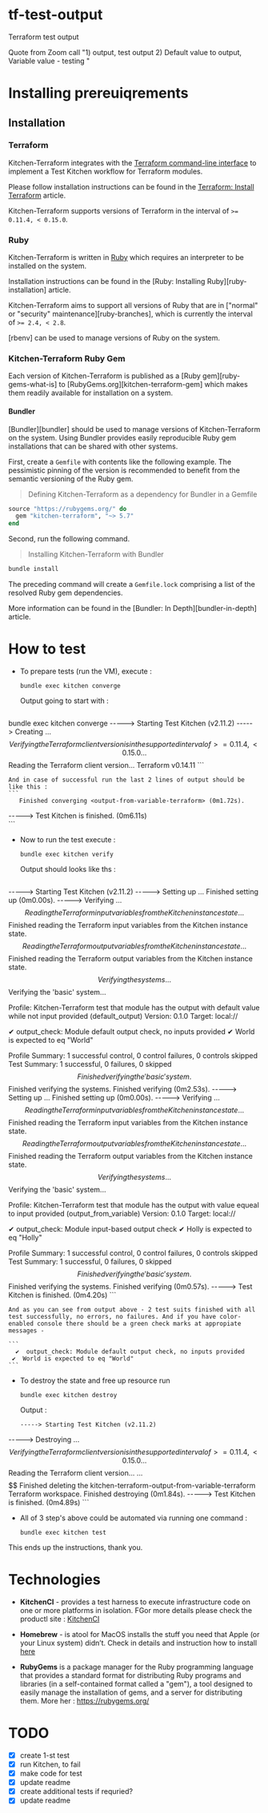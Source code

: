 # tf-test-output
Terraform test output

Quote from Zoom call "1) output, test output
2) Default value to output, 
Variable value - testing "

# Installing prereuiqrements

## Installation

### Terraform

Kitchen-Terraform integrates with the
[Terraform command-line interface](https://www.terraform.io/docs/cli/commands/index.html) to implement a Test Kitchen workflow for Terraform modules.

Please follow installation instructions can be found in the
[Terraform: Install Terraform](https://www.terraform.io/intro/getting-started/install.html) article.

Kitchen-Terraform supports versions of Terraform in the interval of
`>= 0.11.4, < 0.15.0`.

### Ruby

Kitchen-Terraform is written in [Ruby](https://www.ruby-lang.org/en/) which requires an
interpreter to be installed on the system.

Installation instructions can be found in the
[Ruby: Installing Ruby][ruby-installation] article.

Kitchen-Terraform aims to support all versions of Ruby that are in
["normal" or "security" maintenance][ruby-branches], which is currently
the interval of `>= 2.4, < 2.8`.

[rbenv] can be used to manage versions of Ruby on the system.

### Kitchen-Terraform Ruby Gem

Each version of Kitchen-Terraform is published as a
[Ruby gem][ruby-gems-what-is] to [RubyGems.org][kitchen-terraform-gem]
which makes them readily available for installation on a system.

#### Bundler

[Bundler][bundler] should be used to manage versions of
Kitchen-Terraform on the system. Using Bundler provides easily
reproducible Ruby gem installations that can be shared with other
systems.

First, create a `Gemfile` with contents like the following example. The
pessimistic pinning of the version is recommended to benefit from
the semantic versioning of the Ruby gem.

> Defining Kitchen-Terraform as a dependency for Bundler in a Gemfile

```ruby
source "https://rubygems.org/" do
  gem "kitchen-terraform", "~> 5.7"
end
```

Second, run the following command.

> Installing Kitchen-Terraform with Bundler

```sh
bundle install
```

The preceding command will create a `Gemfile.lock` comprising a list
of the resolved Ruby gem dependencies.

More information can be found in the
[Bundler: In Depth][bundler-in-depth] article.

# How to test

- To prepare tests (run the VM), execute :

    ```
    bundle exec kitchen converge
    ```

    Output going to start with :

    ```
bundle exec kitchen converge
-----> Starting Test Kitchen (v2.11.2)
-----> Creating <default-output-terraform>...
$$$$$$ Verifying the Terraform client version is in the supported interval of >= 0.11.4, < 0.15.0...
$$$$$$ Reading the Terraform client version...
       Terraform v0.14.11
    ```

    And in case of successful run the last 2 lines of output should be  like this : 
    ```
       Finished converging <output-from-variable-terraform> (0m1.72s).
-----> Test Kitchen is finished. (0m6.11s)    
    ```

- Now to run the test execute : 

    ```
    bundle exec kitchen verify
    ```

    Output should looks like ths : 
    ```
 -----> Starting Test Kitchen (v2.11.2)
-----> Setting up <default-output-terraform>...
       Finished setting up <default-output-terraform> (0m0.00s).
-----> Verifying <default-output-terraform>...
$$$$$$ Reading the Terraform input variables from the Kitchen instance state...
$$$$$$ Finished reading the Terraform input variables from the Kitchen instance state.
$$$$$$ Reading the Terraform output variables from the Kitchen instance state...
$$$$$$ Finished reading the Terraform output variables from the Kitchen instance state.
$$$$$$ Verifying the systems...
$$$$$$ Verifying the 'basic' system...

Profile: Kitchen-Terraform test that module has the output with default value while not input provided (default_output)
Version: 0.1.0
Target:  local://

  ✔  output_check: Module default output check, no inputs provided
     ✔  World is expected to eq "World"


Profile Summary: 1 successful control, 0 control failures, 0 controls skipped
Test Summary: 1 successful, 0 failures, 0 skipped
$$$$$$ Finished verifying the 'basic' system.
$$$$$$ Finished verifying the systems.
       Finished verifying <default-output-terraform> (0m2.53s).
-----> Setting up <output-from-variable-terraform>...
       Finished setting up <output-from-variable-terraform> (0m0.00s).
-----> Verifying <output-from-variable-terraform>...
$$$$$$ Reading the Terraform input variables from the Kitchen instance state...
$$$$$$ Finished reading the Terraform input variables from the Kitchen instance state.
$$$$$$ Reading the Terraform output variables from the Kitchen instance state...
$$$$$$ Finished reading the Terraform output variables from the Kitchen instance state.
$$$$$$ Verifying the systems...
$$$$$$ Verifying the 'basic' system...

Profile: Kitchen-Terraform test that module has the output with value equeal to input provided (output_from_variable)
Version: 0.1.0
Target:  local://

  ✔  output_check: Module input-based output check
     ✔  Holly is expected to eq "Holly"


Profile Summary: 1 successful control, 0 control failures, 0 controls skipped
Test Summary: 1 successful, 0 failures, 0 skipped
$$$$$$ Finished verifying the 'basic' system.
$$$$$$ Finished verifying the systems.
       Finished verifying <output-from-variable-terraform> (0m0.57s).
-----> Test Kitchen is finished. (0m4.20s)
    ```
    
    And as you can see from output above - 2 test suits finished with all test successfully, no errors, no failures. And if you have color-enabled console there should be a green check marks at appropiate messages - 

    ```
      ✔  output_check: Module default output check, no inputs provided
     ✔  World is expected to eq "World"
    ```

- To destroy the state and free up resource run 
    ```
    bundle exec kitchen destroy
    ```
    Output :
    ```
    -----> Starting Test Kitchen (v2.11.2)
-----> Destroying <default-output-terraform>...
$$$$$$ Verifying the Terraform client version is in the supported interval of >= 0.11.4, < 0.15.0...
$$$$$$ Reading the Terraform client version...
...
$$$$$$ Finished deleting the kitchen-terraform-output-from-variable-terraform Terraform workspace.
       Finished destroying <output-from-variable-terraform> (0m1.84s).
-----> Test Kitchen is finished. (0m4.89s)
    ```

- All of 3 step's above could be automated via running one command : 
    ```
    bundle exec kitchen test
    ```
This ends up the instructions, thank you. 


# Technologies

- **KitchenCI** - provides a test harness to execute infrastructure code on one or more platforms in isolation. FGor more details please check the productl site : [KitchenCI](https://kitchen.ci/)

- **Homebrew** - is atool for MacOS installs the stuff you need that Apple (or your Linux system) didn’t. Check in details and instruction how to install [here](https://brew.sh/)

- **RubyGems** is a package manager for the Ruby programming language that provides a standard format for distributing Ruby programs and libraries (in a self-contained format called a "gem"), a tool designed to easily manage the installation of gems, and a server for distributing them. More her : https://rubygems.org/


# TODO

- [x] create 1-st test 
- [x] run Kitchen, to fail
- [x] make code for test
- [X] update readme
- [X] create additional tests if requried? 
- [X] update readme
